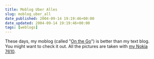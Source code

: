 ```yaml
---
title: Moblog Uber Alles
slug: moblog_uber_all
date_published: 2004-09-14 19:19:46+00:00
date_updated: 2004-09-14 19:19:46+00:00
tags: [weblogs]
---
```

These days, my moblog (called "[On the Go](http://www.anildash.com/photos/onthego3/)") is better than my text blog. You might want to check it out. All the pictures are taken with [my Nokia 7610](http://www.sixapart.com/pronet/2004/09/jim_louderback.html).

